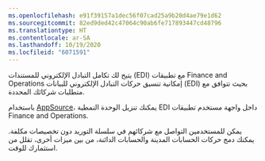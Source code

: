 ```yaml
---
ms.openlocfilehash: e91f39157a1dec56f07cad25a9b20d4ae79e1d62
ms.sourcegitcommit: 82ed9ded42c47064c90ab6fe717893447cd48796
ms.translationtype: HT
ms.contentlocale: ar-SA
ms.lasthandoff: 10/19/2020
ms.locfileid: "6071591"
---
```

يتيح لك تكامل التبادل الإلكتروني للمستندات (EDI) مع تطبيقات Finance and Operations إمكانية تنسيق حركات التبادل الإلكتروني للبيانات (EDI) بحيث تتوافق مع متطلبات شركائك المحددة.

باستخدام [AppSource](https://appsource.microsoft.com/marketplace/apps?page=1&product=dynamics-365%3Bdynamics-365-for-finance-and-operations/?azure-portal=true)، يمكنك تنزيل الوحدة النمطية EDI داخل واجهة مستخدم تطبيقات Finance and Operations.

يمكن للمستخدمين التواصل مع شركائهم في سلسلة التوريد دون تخصيصات مكلفة. يمكنك دمج حركات الحسابات المدينة والحسابات الدائنة، من بين ميزات أخرى، تقلل من استثمارك للوقت. 
